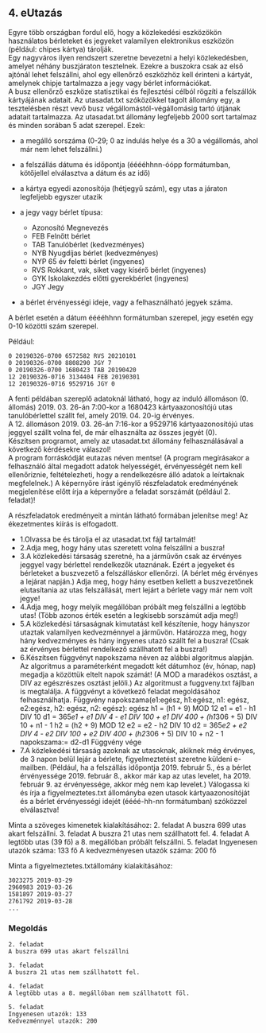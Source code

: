 ## 4. eUtazás 
Egyre több országban fordul elő, hogy a közlekedési eszközökön használatos bérleteket és jegyeket valamilyen elektronikus eszközön (például: chipes kártya) tárolják.   
Egy nagyváros ilyen  rendszert  szeretne  bevezetni  a  helyi  közlekedésben,  amelyet  néhány  buszjáraton tesztelnek. 
Ezekre a buszokra csak az első ajtónál lehet felszállni, ahol egy ellenőrző eszközhöz kell érinteni a kártyát, amelynek chipje tartalmazza a jegy vagy bérlet információkat.   
A busz ellenőrző eszköze statisztikai és fejlesztési célból rögzíti a felszállók kártyájának adatait. 
Az utasadat.txt szóközökkel tagolt állomány egy, a tesztelésben részt vevő busz végállomástól-végállomásig tartó útjának adatait tartalmazza. 
Az utasadat.txt állomány legfeljebb 2000 sort tartalmaz és minden sorában 5 adat szerepel. 
Ezek: 

- a megálló sorszáma (0-29; 0 az indulás helye és a 30 a végállomás, ahol már nem lehet felszállni.) 

- a felszállás dátuma és időpontja (ééééhhnn-óópp formátumban, kötőjellel elválasztva a dátum és az idő) 

- a kártya egyedi azonosítója (hétjegyű szám), egy utas a járaton legfeljebb egyszer utazik 

- a jegy vagy bérlet típusa: 

    - Azonosító Megnevezés 
    - FEB Felnőtt bérlet 
    - TAB Tanulóbérlet (kedvezményes) 
    - NYB Nyugdíjas bérlet (kedvezményes) 
    - NYP 65 év feletti bérlet (ingyenes) 
    - RVS Rokkant, vak, siket vagy kísérő bérlet (ingyenes) 
    - GYK Iskolakezdés előtti gyerekbérlet (ingyenes) 
    - JGY Jegy 
- a bérlet érvényességi ideje, vagy a felhasználható jegyek száma.
     
A bérlet esetén a dátum ééééhhnn formátumban szerepel, jegy esetén egy 0-10 közötti szám szerepel.

Például: 
```
0 20190326-0700 6572582 RVS 20210101 
0 20190326-0700 8808290 JGY 7 
0 20190326-0700 1680423 TAB 20190420 
12 20190326-0716 3134404 FEB 20190301 
12 20190326-0716 9529716 JGY 0 
```
A  fenti  példában  szereplő  adatoknál  látható,  hogy  az  induló  állomáson  (0.  állomás) 2019. 03. 26-án 7:00-kor a 1680423 kártyaazonosítójú utas tanulóbérlettel szállt fel, amely 2019. 04. 20-ig  érvényes.  
A  12.  állomáson  2019. 03. 26-án  7:16-kor  a  9529716 kártyaazonosítójú utas jeggyel szállt volna fel, de már elhasználta az összes jegyét (0).   
Készítsen programot, amely az utasadat.txt állomány felhasználásával a következő kérdésekre válaszol!  
A program forráskódját eutazas néven mentse! (A program megírásakor a  felhasználó  által  megadott  adatok  helyességét,  érvényességét nem  kell  ellenőriznie, feltételezheti, hogy a rendelkezésre álló adatok a leírtaknak megfelelnek.) A képernyőre írást igénylő részfeladatok eredményének megjelenítése előtt írja a képernyőre a feladat  sorszámát  (például 2.  feladat)!  

A  részfeladatok  eredményeit  a  mintán  látható formában jelenítse meg! Az ékezetmentes kiírás is elfogadott.  
 
- 1.Olvassa be és tárolja el az utasadat.txt fájl tartalmát!   
- 2.Adja meg, hogy hány utas szeretett volna felszállni a buszra!   
- 3.A közlekedési társaság szeretné, ha a járművőn csak az érvényes jeggyel vagy bérlettel rendelkezők utaznának. Ezért a jegyeket és bérleteket a buszvezető a felszálláskor ellenőrzi. (A bérlet  még  érvényes  a  lejárat  napján.)  Adja  meg,  hogy  hány  esetben  kellett a buszvezetőnek elutasítania az utas felszállását, mert lejárt a bérlete vagy már nem volt jegye!   
- 4.Adja meg, hogy melyik megállóban próbált meg felszállni a legtöbb utas! (Több azonos érték esetén a legkisebb sorszámút adja meg!)  
- 5.A közlekedési társaságnak kimutatást kell készítenie, hogy hányszor utaztak valamilyen kedvezménnyel a járművön. Határozza meg, hogy hány kedvezményes és hány ingyenes utazó szállt fel a buszra! (Csak az érvényes bérlettel rendelkező szállhatott fel a buszra!)   
- 6.Készítsen  függvényt napokszama  néven  az  alábbi  algoritmus  alapján.  Az  algoritmus a paraméterként megadott két dátumhoz (év, hónap, nap) megadja a közöttük eltelt napok számát! (A MOD a maradékos osztást, a DIV az egészrészes osztást jelöli.) Az algoritmust a fuggveny.txt fájlban is megtalálja. A függvényt a következő feladat megoldásához felhasználhatja. Függvény napokszama(e1:egész, h1:egész, n1: egész, e2:egész,                    h2: egész, n2: egész): egész   h1 = (h1 + 9) MOD 12   e1 = e1 - h1 DIV 10   d1 = 365*e1 + e1 DIV 4 - e1 DIV 100 + e1 DIV 400 +       (h1*306 + 5) DIV 10 + n1 - 1   h2 = (h2 + 9) MOD 12   e2 = e2 - h2 DIV 10   d2 = 365*e2 + e2 DIV 4 - e2 DIV 100 + e2 DIV 400 +       (h2*306 + 5) DIV 10 + n2 - 1   napokszama:=  d2-d1  Függvény vége   
- 7.A közlekedési társaság azoknak az utasoknak, akiknek még érvényes, de 3 napon belül lejár a bérlete, figyelmeztetést szeretne küldeni e-mailben. (Például, ha a felszállás időpontja 2019. február 5., és a bérlet érvényessége 2019. február 8., akkor már kap az utas levelet, ha 2019. február 9. az érvényessége, akkor még nem kap levelet.) Válogassa ki és írja a figyelmeztetes.txt  állományba  ezen  utasok  kártyaazonosítóját  és  a  bérlet érvényességi idejét (éééé-hh-nn formátumban) szóközzel elválasztva!  

Minta a szöveges kimenetek kialakításához: 
2. feladat A buszra 699 utas akart felszállni. 
3. feladat A buszra 21 utas nem szállhatott fel. 
4. feladat A legtöbb utas (39 fő) a 8. megállóban próbált felszállni. 
5. feladat Ingyenesen utazók száma: 133 fő
A kedvezményesen utazók száma: 200 fő

Minta a figyelmeztetes.txtállomány kialakításához: 
```
3023275 2019-03-29 
2960983 2019-03-26 
1581897 2019-03-27 
2761792 2019-03-28 
...
```
### Megoldás
```
2. feladat
A buszra 699 utas akart felszállni

3. feladat
A buszra 21 utas nem szállhatott fel.

4. feladat
A legtöbb utas a 8. megállóban nem szállhatott föl.

5. feladat
Ingyenesen utazók: 133
Kedvezménnyel utazók: 200
```